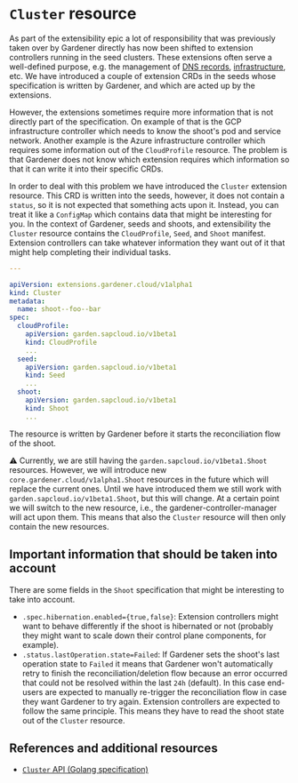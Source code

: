 # `Cluster` resource

As part of the extensibility epic a lot of responsibility that was previously taken over by Gardener directly has now been shifted to extension controllers running in the seed clusters.
These extensions often serve a well-defined purpose, e.g. the management of [DNS records](../dns.md), [infrastructure](../infrastructure.md), etc.
We have introduced a couple of extension CRDs in the seeds whose specification is written by Gardener, and which are acted up by the extensions.

However, the extensions sometimes require more information that is not directly part of the specification.
On example of that is the GCP infrastructure controller which needs to know the shoot's pod and service network.
Another example is the Azure infrastructure controller which requires some information out of the `CloudProfile` resource.
The problem is that Gardener does not know which extension requires which information so that it can write it into their specific CRDs.

In order to deal with this problem we have introduced the `Cluster` extension resource.
This CRD is written into the seeds, however, it does not contain a `status`, so it is not expected that something acts upon it.
Instead, you can treat it like a `ConfigMap` which contains data that might be interesting for you.
In the context of Gardener, seeds and shoots, and extensibility the `Cluster` resource contains the `CloudProfile`, `Seed`, and `Shoot` manifest.
Extension controllers can take whatever information they want out of it that might help completing their individual tasks.

```yaml
---

apiVersion: extensions.gardener.cloud/v1alpha1
kind: Cluster
metadata:
  name: shoot--foo--bar
spec:
  cloudProfile:
    apiVersion: garden.sapcloud.io/v1beta1
    kind: CloudProfile
    ...
  seed:
    apiVersion: garden.sapcloud.io/v1beta1
    kind: Seed
    ...
  shoot:
    apiVersion: garden.sapcloud.io/v1beta1
    kind: Shoot
    ...
```

The resource is written by Gardener before it starts the reconciliation flow of the shoot.

:warning: Currently, we are still having the `garden.sapcloud.io/v1beta1.Shoot` resources.
However, we will introduce new `core.gardener.cloud/v1alpha1.Shoot` resources in the future which will replace the current ones.
Until we have introduced them we still work with `garden.sapcloud.io/v1beta1.Shoot`, but this will change.
At a certain point we will switch to the new resource, i.e., the gardener-controller-manager will act upon them.
This means that also the `Cluster` resource will then only contain the new resources.

## Important information that should be taken into account

There are some fields in the `Shoot` specification that might be interesting to take into account.

* `.spec.hibernation.enabled={true,false}`: Extension controllers might want to behave differently if the shoot is hibernated or not (probably they might want to scale down their control plane components, for example).
* `.status.lastOperation.state=Failed`: If Gardener sets the shoot's last operation state to `Failed` it means that Gardener won't automatically retry to finish the reconciliation/deletion flow because an error occurred that could not be resolved within the last `24h` (default). In this case end-users are expected to manually re-trigger the reconciliation flow in case they want Gardener to try again. Extension controllers are expected to follow the same principle. This means they have to read the shoot state out of the `Cluster` resource.

## References and additional resources

* [`Cluster` API (Golang specification)](../../pkg/apis/extensions/v1alpha1/types_cluster.go)
